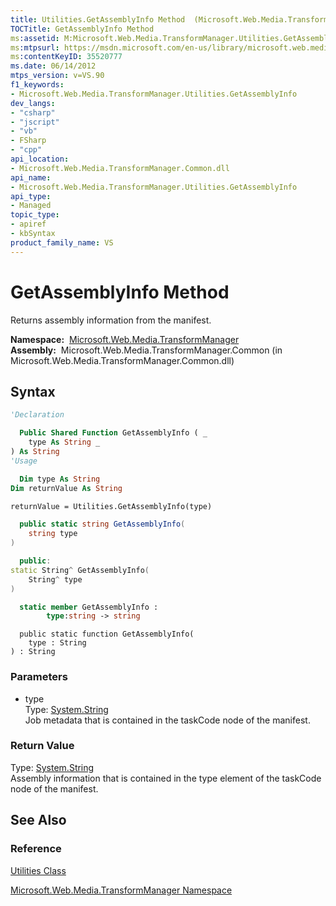```yaml
---
title: Utilities.GetAssemblyInfo Method  (Microsoft.Web.Media.TransformManager)
TOCTitle: GetAssemblyInfo Method
ms:assetid: M:Microsoft.Web.Media.TransformManager.Utilities.GetAssemblyInfo(System.String)
ms:mtpsurl: https://msdn.microsoft.com/en-us/library/microsoft.web.media.transformmanager.utilities.getassemblyinfo(v=VS.90)
ms:contentKeyID: 35520777
ms.date: 06/14/2012
mtps_version: v=VS.90
f1_keywords:
- Microsoft.Web.Media.TransformManager.Utilities.GetAssemblyInfo
dev_langs:
- "csharp"
- "jscript"
- "vb"
- FSharp
- "cpp"
api_location:
- Microsoft.Web.Media.TransformManager.Common.dll
api_name:
- Microsoft.Web.Media.TransformManager.Utilities.GetAssemblyInfo
api_type:
- Managed
topic_type:
- apiref
- kbSyntax
product_family_name: VS
---
```


# GetAssemblyInfo Method

Returns assembly information from the manifest.

**Namespace:**  [Microsoft.Web.Media.TransformManager](microsoft-web-media-transformmanager-namespace.md)  
**Assembly:**  Microsoft.Web.Media.TransformManager.Common (in Microsoft.Web.Media.TransformManager.Common.dll)

## Syntax

```vb
'Declaration

  Public Shared Function GetAssemblyInfo ( _
    type As String _
) As String
'Usage

  Dim type As String
Dim returnValue As String

returnValue = Utilities.GetAssemblyInfo(type)
```

```csharp
  public static string GetAssemblyInfo(
    string type
)
```

```cpp
  public:
static String^ GetAssemblyInfo(
    String^ type
)
```

``` fsharp
  static member GetAssemblyInfo : 
        type:string -> string 
```

```jscript
  public static function GetAssemblyInfo(
    type : String
) : String
```

### Parameters

  - type  
    Type: [System.String](https://msdn.microsoft.com/library/s1wwdcbf)  
    Job metadata that is contained in the taskCode node of the manifest.  

### Return Value

Type: [System.String](https://msdn.microsoft.com/library/s1wwdcbf)  
Assembly information that is contained in the type element of the taskCode node of the manifest.  

## See Also

### Reference

[Utilities Class](utilities-class-microsoft-web-media-transformmanager.md)

[Microsoft.Web.Media.TransformManager Namespace](microsoft-web-media-transformmanager-namespace.md)


